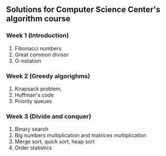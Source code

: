 ## Solutions for Computer Science Center's algorithm course

### Week 1 (Introduction)
  1. Fibonacci numbers
  2. Great common divisor
  3. O-notation

### Week 2 (Greedy algorighms)
  1. Knapsack problem, 
  2. Huffman's code
  3. Priority queues
  
### Week 3 (Divide and conquer)
  1. Binary search
  2. Big numbers multiplication and matrices multiplication
  3. Merge sort, quick sort, heap sort
  4. Order statistics